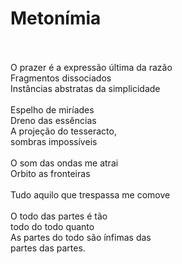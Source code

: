 # Metonímia
\
\
O prazer é a expressão última da razão
\
Fragmentos dissociados
\
Instâncias abstratas da simplicidade
\
\
Espelho de miríades
\
Dreno das essências
\
A projeção do tesseracto,
\
sombras impossíveis
\
\
O som das ondas me atrai
\
Orbito as fronteiras
\
\
Tudo aquilo que trespassa me comove
\
\
O todo das partes é tão
\
todo do todo quanto
\
As partes do todo são ínfimas das
\
partes das partes.
